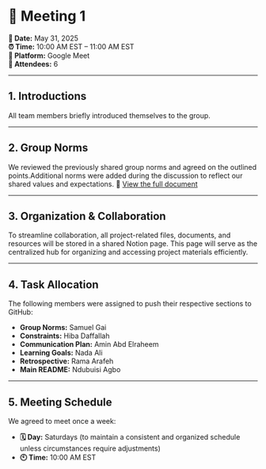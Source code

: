 # 📝 Meeting 1

**📅 Date:** May 31, 2025  
**⏰ Time:** 10:00 AM EST – 11:00 AM EST  
**📍 Platform:** Google Meet  
**👥 Attendees:** 6

---

## 1. Introductions

All team members briefly introduced themselves to the group.

---

## 2. Group Norms

We reviewed the previously shared group norms and agreed on the outlined points.Additional
 norms were added during the discussion to reflect our shared values and expectations.
📄 [View the full document](https://docs.google.com/document/d/1jfcoYfhZ4rhNy_Gz7cYkbS3CxtlT9ng0/edit#heading=h.90oznua42yww)

---

## 3. Organization & Collaboration

To streamline collaboration, all project-related files, documents, and resources
will be stored in a shared Notion page. This page will serve as the centralized hub
for organizing and accessing project materials efficiently.

---

## 4. Task Allocation

The following members were assigned to push their respective sections to GitHub:

- **Group Norms:** Samuel Gai
- **Constraints:** Hiba Daffallah
- **Communication Plan:** Amin Abd Elraheem
- **Learning Goals:** Nada Ali  
- **Retrospective:** Rama Arafeh
- **Main README:** Ndubuisi Agbo

---

## 5. Meeting Schedule

We agreed to meet once a week:

- **🗓️ Day:** Saturdays (to maintain a consistent and organized schedule unless
  circumstances require adjustments)  
- **🕙 Time:** 10:00 AM EST

